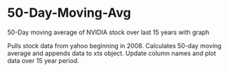 # 50-Day-Moving-Avg
50-Day moving average of NVIDIA stock over last 15 years with graph

Pulls stock data from yahoo beginning in 2008.
Calculates 50-day moving average and appends data to xts object.
Update column names and plot data over 15 year period.
